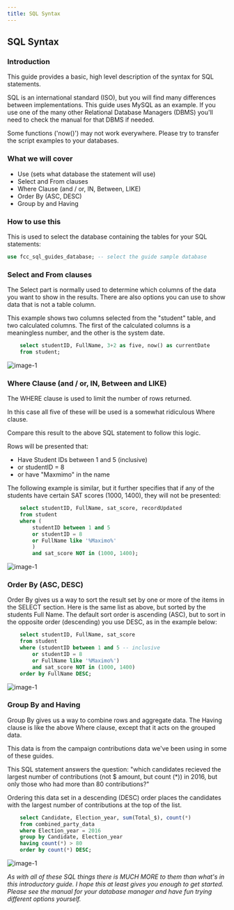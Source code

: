 ```yaml
---
title: SQL Syntax
---
```


## SQL Syntax

### Introduction

This guide provides a basic, high level description of the syntax for SQL statements. 

SQL is an international standard (ISO), but you will find many differences between implementations. This guide uses MySQL as an example. If you use one of the many other Relational Database Managers (DBMS) you'll need to check the manual for that DBMS if needed.

Some functions ('now()') may not work everywhere. Please try to transfer the script examples to your databases.

### What we will cover

* Use (sets what database the statement will use)
* Select and From clauses
* Where Clause (and / or, IN, Between, LIKE)
* Order By (ASC, DESC)
* Group by and Having

### How to use this

This is used to select the database containing the tables for your SQL statements:

```sql
use fcc_sql_guides_database; -- select the guide sample database
```

### Select and From clauses

The Select part is normally used to determine which columns of the data you want to show in the results. There are also options you can use to show data that is not a table column.

This example shows two columns selected from the "student" table, and two calculated columns. The first of the calculated columns is a meaningless number, and the other is the system date.

```sql
	select studentID, FullName, 3+2 as five, now() as currentDate
    from student;
```

![image-1](https://github.com/SteveChevalier/guide-images/blob/master/syntax01.JPG)


### Where Clause (and / or, IN, Between and LIKE)

The WHERE clause is used to limit the number of rows returned.  

In this case all five of these will be used is a somewhat ridiculous Where clause. 

Compare this result to the above SQL statement to follow this logic.

Rows will be presented that:
* Have Student IDs between 1 and 5 (inclusive) 
* or studentID = 8 
* or have "Maxmimo" in the name

The following example is similar, but it further specifies that if any of the students have certain SAT scores (1000, 1400), they will not be presented:

```sql
    select studentID, FullName, sat_score, recordUpdated
    from student
    where (
		studentID between 1 and 5
		or studentID = 8
        or FullName like '%Maximo%'
		)
		and sat_score NOT in (1000, 1400);
```

![image-1](https://github.com/SteveChevalier/guide-images/blob/master/syntax02.JPG)

### Order By (ASC, DESC)

Order By gives us a way to sort the result set by one or more of the items in the SELECT section. Here is the same list as above, but sorted by the students Full Name. The default sort order is ascending (ASC), but to sort in the opposite order (descending) you use DESC, as in the example below:

```sql
    select studentID, FullName, sat_score
    from student
    where (studentID between 1 and 5 -- inclusive
		or studentID = 8
        or FullName like '%Maximo%')
		and sat_score NOT in (1000, 1400)
	order by FullName DESC;
```

![image-1](https://github.com/SteveChevalier/guide-images/blob/master/syntax03.JPG)


### Group By and Having

Group By gives us a way to combine rows and aggregate data. The Having clause is like the above Where clause, except that it acts on the grouped data.

This data is from the campaign contributions data we've been using in some of these guides.

This SQL statement answers the question: "which candidates recieved the largest number of contributions (not $ amount, but count (\*)) in 2016, but only those who had more than 80 contributions?"

Ordering this data set in a descending (DESC) order places the candidates with the largest number of contributions at the top of the list.

```sql
    select Candidate, Election_year, sum(Total_$), count(*)
    from combined_party_data
    where Election_year = 2016
    group by Candidate, Election_year
    having count(*) > 80
    order by count(*) DESC;
```

![image-1](https://github.com/SteveChevalier/guide-images/blob/master/syntax04.JPG)

*As with all of these SQL things there is MUCH MORE to them than what's in this introductory guide. I hope this at least gives you enough to get started. Please see the manual for your database manager and have fun trying different options yourself.*

